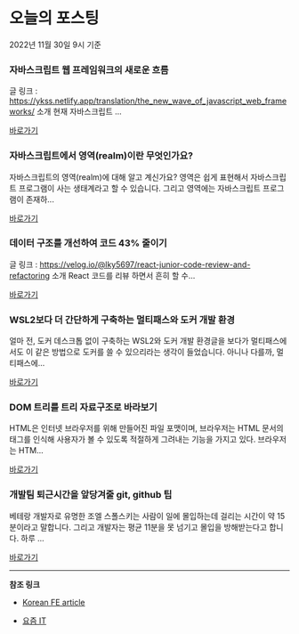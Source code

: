 # 오늘의 포스팅 
2022년 11월 30일 9시 기준 

###  자바스크립트 웹 프레임워크의 새로운 흐름 

 글 링크 : https://ykss.netlify.app/translation/the_new_wave_of_javascript_web_frameworks/ 소개 현재 자바스크립트 ... 

 [바로가기](https://kofearticle.substack.com/p/korean-fe-article-d4f) 

###  자바스크립트에서 영역(realm)이란 무엇인가요? 

 자바스크립트의 영역(realm)에 대해 알고 계신가요? 영역은 쉽게 표현해서 자바스크립트 프로그램이 사는 생태계라고 할 수 있습니다. 그리고 영역에는 자바스크립트 프로그램이 존재하... 

 [바로가기](https://kofearticle.substack.com/p/korean-fe-article-realm) 

###  데이터 구조를 개선하여 코드 43% 줄이기 

 글 링크 : https://velog.io/@lky5697/react-junior-code-review-and-refactoring 소개 React 코드를 리뷰 하면서 흔히 할 수... 

 [바로가기](https://kofearticle.substack.com/p/korean-fe-article-43) 

### WSL2보다 더 간단하게 구축하는 멀티패스와 도커 개발 환경 

 얼마 전, 도커 데스크톱 없이 구축하는 WSL2와 도커 개발 환경글을 보다가 멀티패스에서도 이 같은 방법으로 도커를 쓸 수 있으리라는 생각이 들었습니다. 아니나 다를까, 멀티패스에... 

 [바로가기](https://yozm.wishket.com/magazine/detail/1806/) 

### DOM 트리를 트리 자료구조로 바라보기 

 HTML은 인터넷 브라우저를 위해 만들어진 파일 포맷이며, 브라우저는 HTML 문서의 태그를 인식해 사용자가 볼 수 있도록 적절하게 그려내는 기능을 가지고 있다. 브라우저는 HTM... 

 [바로가기](https://yozm.wishket.com/magazine/detail/1803/) 

### 개발팀 퇴근시간을 앞당겨줄 git, github 팁 

 베테랑 개발자로 유명한 조엘 스폴스키는 사람이 일에 몰입하는데 걸리는 시간이 약 15분이라고 말합니다. 그리고 개발자는 평균 11분을 못 넘기고 몰입을 방해받는다고 합니다. 하루 ... 

 [바로가기](https://yozm.wishket.com/magazine/detail/1796/) 

---

**참조 링크**

- [Korean FE article](https://kofearticle.substack.com) 

- [요즘 IT](https://yozm.wishket.com/magazine) 

